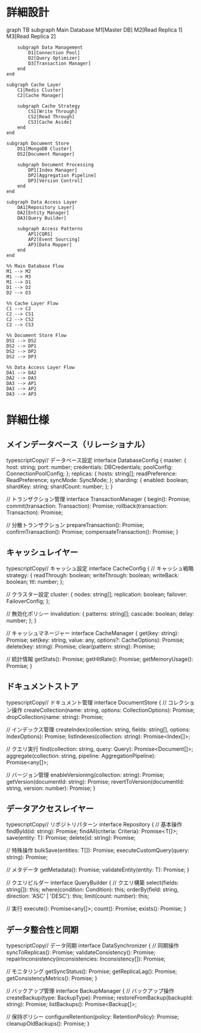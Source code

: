 # 詳細設計

graph TB
    subgraph Main Database
        M1[Master DB]
        M2[Read Replica 1]
        M3[Read Replica 2]
        
        subgraph Data Management
            D1[Connection Pool]
            D2[Query Optimizer]
            D3[Transaction Manager]
        end
    end

    subgraph Cache Layer
        C1[Redis Cluster]
        C2[Cache Manager]
        
        subgraph Cache Strategy
            CS1[Write Through]
            CS2[Read Through]
            CS3[Cache Aside]
        end
    end

    subgraph Document Store
        DS1[MongoDB Cluster]
        DS2[Document Manager]
        
        subgraph Document Processing
            DP1[Index Manager]
            DP2[Aggregation Pipeline]
            DP3[Version Control]
        end
    end

    subgraph Data Access Layer
        DA1[Repository Layer]
        DA2[Entity Manager]
        DA3[Query Builder]
        
        subgraph Access Patterns
            AP1[CQRS]
            AP2[Event Sourcing]
            AP3[Data Mapper]
        end
    end

    %% Main Database Flow
    M1 --> M2
    M1 --> M3
    M1 --> D1
    D1 --> D2
    D2 --> D3

    %% Cache Layer Flow
    C1 --> C2
    C2 --> CS1
    C2 --> CS2
    C2 --> CS3

    %% Document Store Flow
    DS1 --> DS2
    DS2 --> DP1
    DS2 --> DP2
    DS2 --> DP3

    %% Data Access Layer Flow
    DA1 --> DA2
    DA2 --> DA3
    DA3 --> AP1
    DA3 --> AP2
    DA3 --> AP3


# 詳細仕様

## メインデータベース（リレーショナル）

typescriptCopy// データベース設定
interface DatabaseConfig {
  master: {
    host: string;
    port: number;
    credentials: DBCredentials;
    poolConfig: ConnectionPoolConfig;
  };
  replicas: {
    hosts: string[];
    readPreference: ReadPreference;
    syncMode: SyncMode;
  };
  sharding: {
    enabled: boolean;
    shardKey: string;
    shardCount: number;
  };
}

// トランザクション管理
interface TransactionManager {
  begin(): Promise<Transaction>;
  commit(transaction: Transaction): Promise<void>;
  rollback(transaction: Transaction): Promise<void>;
  
  // 分散トランザクション
  prepareTransaction(): Promise<void>;
  confirmTransaction(): Promise<void>;
  compensateTransaction(): Promise<void>;
}

## キャッシュレイヤー

typescriptCopy// キャッシュ設定
interface CacheConfig {
  // キャッシュ戦略
  strategy: {
    readThrough: boolean;
    writeThrough: boolean;
    writeBack: boolean;
    ttl: number;
  };
  
  // クラスター設定
  cluster: {
    nodes: string[];
    replication: boolean;
    failover: FailoverConfig;
  };
  
  // 無効化ポリシー
  invalidation: {
    patterns: string[];
    cascade: boolean;
    delay: number;
  };
}

// キャッシュマネージャー
interface CacheManager {
  get(key: string): Promise<any>;
  set(key: string, value: any, options?: CacheOptions): Promise<void>;
  delete(key: string): Promise<void>;
  clear(pattern: string): Promise<void>;
  
  // 統計情報
  getStats(): Promise<CacheStats>;
  getHitRate(): Promise<number>;
  getMemoryUsage(): Promise<MemoryStats>;
}

## ドキュメントストア

typescriptCopy// ドキュメント管理
interface DocumentStore {
  // コレクション操作
  createCollection(name: string, options: CollectionOptions): Promise<void>;
  dropCollection(name: string): Promise<void>;
  
  // インデックス管理
  createIndex(collection: string, fields: string[], options: IndexOptions): Promise<void>;
  listIndexes(collection: string): Promise<Index[]>;
  
  // クエリ実行
  find(collection: string, query: Query): Promise<Document[]>;
  aggregate(collection: string, pipeline: AggregationPipeline): Promise<any[]>;
  
  // バージョン管理
  enableVersioning(collection: string): Promise<void>;
  getVersion(documentId: string): Promise<Version>;
  revertToVersion(documentId: string, version: number): Promise<void>;
}

## データアクセスレイヤー

typescriptCopy// リポジトリパターン
interface Repository<T> {
  // 基本操作
  findById(id: string): Promise<T>;
  findAll(criteria: Criteria): Promise<T[]>;
  save(entity: T): Promise<void>;
  delete(id: string): Promise<void>;
  
  // 特殊操作
  bulkSave(entities: T[]): Promise<void>;
  executeCustomQuery(query: string): Promise<any>;
  
  // メタデータ
  getMetadata(): Promise<EntityMetadata>;
  validateEntity(entity: T): Promise<ValidationResult>;
}

// クエリビルダー
interface QueryBuilder {
  // クエリ構築
  select(fields: string[]): this;
  where(condition: Condition): this;
  orderBy(field: string, direction: 'ASC' | 'DESC'): this;
  limit(count: number): this;
  
  // 実行
  execute(): Promise<any[]>;
  count(): Promise<number>;
  exists(): Promise<boolean>;
}

## データ整合性と同期

typescriptCopy// データ同期
interface DataSynchronizer {
  // 同期操作
  syncToReplicas(): Promise<SyncResult>;
  validateConsistency(): Promise<ConsistencyResult>;
  repairInconsistency(inconsistencies: Inconsistency[]): Promise<RepairResult>;
  
  // モニタリング
  getSyncStatus(): Promise<SyncStatus>;
  getReplicaLag(): Promise<Duration>;
  getConsistencyMetrics(): Promise<ConsistencyMetrics>;
}

// バックアップ管理
interface BackupManager {
  // バックアップ操作
  createBackup(type: BackupType): Promise<Backup>;
  restoreFromBackup(backupId: string): Promise<RestoreResult>;
  listBackups(): Promise<Backup[]>;
  
  // 保持ポリシー
  configureRetention(policy: RetentionPolicy): Promise<void>;
  cleanupOldBackups(): Promise<CleanupResult>;
}